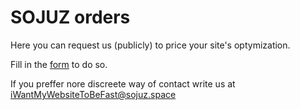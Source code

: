 # SOJUZ orders

Here you can request us (publicly) to price your site's optymization.

Fill in the [form](https://github.com/sojuz-project/orders/issues/new?assignees=dadmor&labels=help+wanted&template=pricing-form.md&title=) to do so.

If you preffer nore discreete way of contact write us at iWantMyWebsiteToBeFast@sojuz.space
